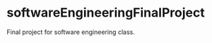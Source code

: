 softwareEngineeringFinalProject
===============================

Final project for software engineering class.